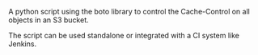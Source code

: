 A python script using the boto library to control the Cache-Control on all objects in an S3 bucket.

The script can be used standalone or integrated with a CI system like Jenkins.

